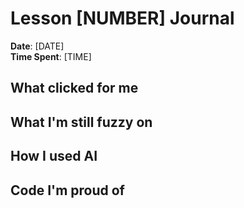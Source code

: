 # Lesson [NUMBER] Journal

**Date**: [DATE]  
**Time Spent**: [TIME]

## What clicked for me


## What I'm still fuzzy on


## How I used AI


## Code I'm proud of
```python